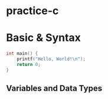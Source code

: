 # practice-c

# Basic & Syntax

```c
int main() { 
	printf("Hello, World!\n");
	return 0;
}
```

## Variables and Data Types
